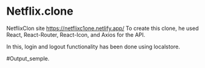 # Netflix.clone

NetflixClon 
site https://netflixc1one.netlify.app/
To create this clone, he used React, React-Router, React-Icon, and Axios for the API.

In this, login and logout functionality has been done using localstore.

#Output_semple.

#
